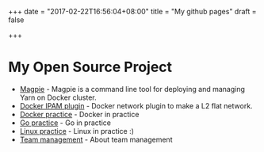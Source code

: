 +++
date = "2017-02-22T16:56:04+08:00"
title = "My github pages"
draft = false

+++

# My Open Source Project
- [Magpie](http://github.com/rootsongjc/magpie) - Magpie is a command line tool for deploying and managing Yarn on Docker cluster.
- [Docker IPAM plugin](http://github.com/rootsongjc/docker-ipam-plugin) - Docker network plugin to make a L2 flat network.
- [Docker practice](https://rootsongjc.github.io/docker-practice/) - Docker in practice
- [Go practice](https://rootsongjc.github.io/go-practice/) - Go in practice
- [Linux practice](https://rootsongjc.github.io/linux-practice) - Linux in practice :)
- [Team management](https://rootsongjc.github.com/team-management) - About team management

